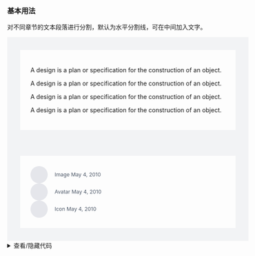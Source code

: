 ### 基本用法

对不同章节的文本段落进行分割，默认为水平分割线，可在中间加入文字。

<div class="cell-demo">
  <div class="divider-demo">
    <p>A design is a plan or specification for the construction of an object.</p>
    <yc-divider />
    <p>A design is a plan or specification for the construction of an object.</p>
    <yc-divider dashed />
    <p>A design is a plan or specification for the construction of an object.</p>
    <yc-divider :size="2" style="border-bottom-style: dotted" />
    <p>A design is a plan or specification for the construction of an object.</p>
  </div>
  <div class="divider-demo" style="marginTop: 48px">
    <div class="flex-box">
      <span class="avatar"><IconImage style="width:16px;height:16px;"/></span>
      <div class="content">
        <yc-typography-title :heading="6">Image</yc-typography-title>
        May 4, 2010
      </div>
    </div>
    <yc-divider class="half-divider" />
    <div class="flex-box">
      <span class="avatar"><IconUser style="width:16px;height:16px;"/></span>
      <div class="content">
        <yc-typography-title :heading="6">Avatar</yc-typography-title>
        May 4, 2010
      </div>
    </div>
    <yc-divider class="half-divider" />
    <div class="flex-box">
      <span class="avatar"><IconPen style="width:16px;height:16px;" /></span>
      <div class="content">
        <yc-typography-title :heading="6">Icon</yc-typography-title>
        May 4, 2010
      </div>
    </div>
  </div>
</div>

<style scoped>
.divider-demo {
  box-sizing: border-box;
  width: 560px;
  padding: 24px;
  border: 30px solid rgb(242, 243, 245);
}
.half-divider {
  left: 55px;
  width: calc(100% - 55px);
  min-width: auto;
  margin: 16px 0;
}
.flex-box {
  display: flex;
  align-items: center;
  justify-content: center;
}
.flex-box .avatar {
  display: flex;
  align-items: center;
  justify-content: center;
  width: 40px;
  height: 40px;
  margin-right: 16px;
  color: rgb(78, 89, 105);
  font-size: 16px;
  background-color: rgb(229, 230, 235);
  border-radius: 50%;
}
.flex-box .content {
  flex: 1;
  color: rgb(78, 89, 105);
  font-size: 12px;
  line-height: 20px;
}
</style>

<details>
<summary>查看/隐藏代码</summary>

```vue
<template>
  <div class="cell-demo">
    <div class="divider-demo">
      <p>
        A design is a plan or specification for the construction of an object.
      </p>
      <yc-divider />
      <p>
        A design is a plan or specification for the construction of an object.
      </p>
      <yc-divider dashed />
      <p>
        A design is a plan or specification for the construction of an object.
      </p>
      <yc-divider
        :size="2"
        style="border-bottom-style: dotted" />
      <p>
        A design is a plan or specification for the construction of an object.
      </p>
    </div>
    <div
      class="divider-demo"
      style="marginTop: 48px">
      <div class="flex-box">
        <span class="avatar"
          ><IconImage style="width:16px;height:16px;"
        /></span>
        <div class="content">
          <yc-typography-title :heading="6">Image</yc-typography-title>
          May 4, 2010
        </div>
      </div>
      <yc-divider class="half-divider" />
      <div class="flex-box">
        <span class="avatar"><IconUser style="width:16px;height:16px;" /></span>
        <div class="content">
          <yc-typography-title :heading="6">Avatar</yc-typography-title>
          May 4, 2010
        </div>
      </div>
      <yc-divider class="half-divider" />
      <div class="flex-box">
        <span class="avatar"><IconPen style="width:16px;height:16px;" /></span>
        <div class="content">
          <yc-typography-title :heading="6">Icon</yc-typography-title>
          May 4, 2010
        </div>
      </div>
    </div>
  </div>
</template>

<style scoped>
.divider-demo {
  box-sizing: border-box;
  width: 560px;
  padding: 24px;
  border: 30px solid rgb(242, 243, 245);
}
.half-divider {
  left: 55px;
  width: calc(100% - 55px);
  min-width: auto;
  margin: 16px 0;
}
.flex-box {
  display: flex;
  align-items: center;
  justify-content: center;
}
.flex-box .avatar {
  display: flex;
  align-items: center;
  justify-content: center;
  width: 40px;
  height: 40px;
  margin-right: 16px;
  color: rgb(78, 89, 105);
  font-size: 16px;
  background-color: rgb(229, 230, 235);
  border-radius: 50%;
}
.flex-box .content {
  flex: 1;
  color: rgb(78, 89, 105);
  font-size: 12px;
  line-height: 20px;
}
</style>
```

</details>
